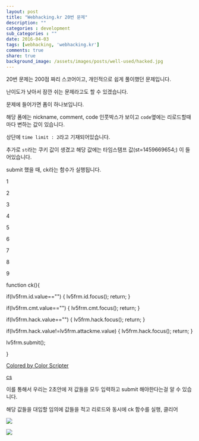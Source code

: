 ```yaml
---
layout: post
title: "Webhacking.kr 20번 문제"
description: ""
categories : development
sub_categories : ""
date: 2016-04-03
tags: [webhacking, 'webhacking.kr']
comments: true
share: true
background_image: /assets/images/posts/well-used/hacked.jpg
---
```


20번 문제는 200점 짜리 스코어이고, 개인적으로 쉽게 풀이했던 문제입니다.

난이도가 낮아서 잠깐 쉬는 문제라고도 할 수 있겠습니다.

  

문제에 들어가면 폼이 하나보입니다.

해당 폼에는 nickname, comment, code 인풋박스가 보이고 `code`옆에는 리로드할때마다 변하는 값이 있습니다.

상단에 `time limit : 2`라고 기재되어있습니다.

추가로 `st`라는 쿠키 값이 생겼고 해당 값에는 타임스탬프 값(st=1459669654;) 이 들어있습니다.

  

submit 했을 때, ck라는 함수가 실행됩니다.

  

1

2

3

4

5

6

7

8

9

function ck(){

if(lv5frm.id.value=="") { lv5frm.id.focus(); return; }

if(lv5frm.cmt.value=="") { lv5frm.cmt.focus(); return; }

if(lv5frm.hack.value=="") { lv5frm.hack.focus(); return; }

if(lv5frm.hack.value!=lv5frm.attackme.value) { lv5frm.hack.focus(); return; }

lv5frm.submit();

}

[Colored by Color Scripter](http://colorscripter.com/info#e)

[cs](http://colorscripter.com/info#e)

  

이를 통해서 우리는 2초안에 저 값들을 모두 입력하고 submit 해야한다는걸 알 수 있습니다.

해당 값들을 대입할 임의에 값들을 적고 리로드와 동시에 ck 함수를 실행, 클리어

  

  

![](/assets/images/posts/571/257631335700CC0D1A1239.PNG)

  

![](/assets/images/posts/571/2202AF335700CC1210242B.PNG)

  

  

